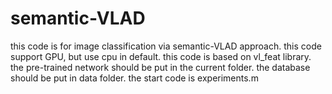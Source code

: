 # semantic-VLAD

this code is for image classification via semantic-VLAD approach.
this code support GPU, but use cpu in default.
this code is based on vl_feat library.
the pre-trained network should be put in the current folder.
the database should be put in data folder.
the start code is experiments.m